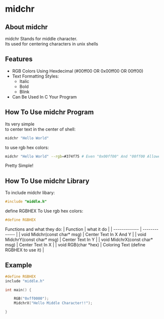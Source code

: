 # midchr
## About midchr
midchr Stands for middle character.<br/>
Its used for centering characters in unix shells

## Features
* RGB Colors Using Hexdecimal (#00ff00 OR 0x00ff00 OR 00ff00)
* Text Formatting Styles:
  + Italic
  + Bold
  + Blink
* Can Be Used In C Your Program

## How To Use midchr Program
Its very simple<br/>
to center text in the center of shell: <br/>
```sh
midchr "Hello World"
```

to use rgb hex colors:<br/>
```sh
midchr "Hello World" --rgb=#374f75 # Even "0x00ff00" And "00ff00 Allowed"
```


Pretty Simple!

## How To Use midchr Library

To include midchr libary:
```C
#include "middle.h"
```
define RGBHEX To Use rgb hex colors:
```C
#define RGBHEX
```

Functions and what they do:
| Function  | what it do |
| ------------- | ------------- |
| void Midchr(const char* msg)  | Center Text In X And Y  |
| void MidchrY(const char* msg) | Center Text In Y        |
| void MidchrX(const char* msg) | Center Text In X        |
| void RGB(char *hex)           | Coloring Text (define RGBHEX to use it) |

## Example
```C
#define RGBHEX
include "middle.h"

int main() {

    RGB("0xff0000");
    MidchrX("Hello Middle Character!!");

}
```

